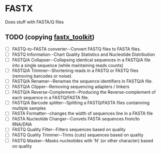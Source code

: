 # FASTX

Does stuff with FASTA/Q files

## TODO (copying [fastx_toolkit](http://hannonlab.cshl.edu/fastx_toolkit/))

- [ ] FASTQ-to-FASTA converter--Convert FASTQ files to FASTA files.
- [ ] FASTQ Information--Chart Quality Statistics and Nucleotide Distribution
- [ ] FASTQ/A Collapser--Collapsing identical sequences in a FASTQ/A file into a single sequence (while maintaining reads counts)
- [ ] FASTQ/A Trimmer--Shortening reads in a FASTQ or FASTQ files (removing barcodes or noise).
- [ ] FASTQ/A Renamer--Renames the sequence identifiers in FASTQ/A file.
- [ ] FASTQ/A Clipper--Removing sequencing adapters / linkers
- [ ] FASTQ/A Reverse-Complement--Producing the Reverse-complement of each sequence in a FASTQ/FASTA file.
- [ ] FASTQ/A Barcode splitter--Splitting a FASTQ/FASTA files containning multiple samples
- [ ] FASTA Formatter--changes the width of sequences line in a FASTA file
- [ ] FASTA Nucleotide Changer--Convets FASTA sequences from/to RNA/DNA
- [ ] FASTQ Quality Filter--Filters sequences based on quality
- [ ] FASTQ Quality Trimmer--Trims (cuts) sequences based on quality
- [ ] FASTQ Masker--Masks nucleotides with 'N' (or other character) based on quality
